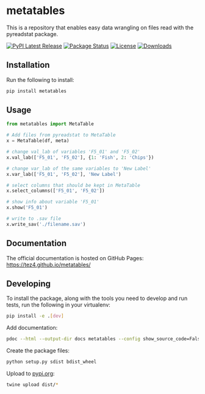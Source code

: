 # metatables

This is a repository that enables easy data wrangling on files read with the pyreadstat package.

[![PyPI Latest Release](https://img.shields.io/pypi/v/metatables.svg)](https://pypi.org/project/metatables/)
[![Package Status](https://img.shields.io/pypi/status/metatables.svg)](https://pypi.org/project/metatables/)
[![License](https://img.shields.io/pypi/l/metatables.svg)](https://github.com/tez4/metatables/blob/main/LICENSE)
[![Downloads](https://pepy.tech/badge/metatables)](https://pepy.tech/project/metatables)

## Installation

Run the following to install:

``` bash
pip install metatables
```

## Usage

``` python
from metatables import MetaTable

# Add files from pyreadstat to MetaTable
x = MetaTable(df, meta)

# change val_lab of variables 'F5_01' and 'F5_02'
x.val_lab(['F5_01', 'F5_02'], {1: 'Fish', 2: 'Chips'})

# change var_lab of the same variables to 'New Label'
x.var_lab(['F5_01', 'F5_02'], 'New Label')

# select columns that should be kept in MetaTable
x.select_columns(['F5_01', 'F5_02'])

# show info about variable 'F5_01'
x.show('F5_01')

# write to .sav file
x.write_sav('./filename.sav')
```

## Documentation

The official documentation is hosted on GitHub Pages: https://tez4.github.io/metatables/

## Developing

To install the package, along with the tools you need to develop and run tests, run the following in your virtualenv:

``` bash
pip install -e .[dev]
```

Add documentation:

``` bash
pdoc --html --output-dir docs metatables --config show_source_code=False -f
```

Create the package files:

``` bash
python setup.py sdist bdist_wheel
```

Upload to [pypi.org](https://pypi.org/project/metatables/):

``` bash
twine upload dist/*
```

